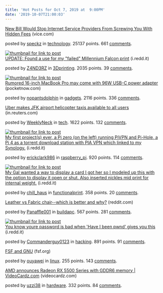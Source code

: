 ```yaml
---
title: 'Hot Posts for Oct 7, 2019 at  9:00PM'
date: '2019-10-07T21:00:03'
---
```

<article><div><a href='https://www.vice.com/en_us/article/j57ddb/new-bill-would-stop-internet-service-providers-from-screwing-you-with-hidden-fees'>New Bill Would Stop Internet Service Providers From Screwing You With Hidden Fees</a> (vice.com)<p>posted by <a href='https://www.reddit.com/user/speckz'>speckz</a> in <a href='https://www.reddit.com/r/technology'>technology</a>. 25137 points. 661 <a href='https://www.reddit.com/r/technology/comments/deikwo/new_bill_would_stop_internet_service_providers/'>comments</a>.</p></div></article>

<article><a href='https://i.redd.it/9406zjn1p4r31.jpg'><img src='https://b.thumbs.redditmedia.com/CqDbb7MN_yQ7L9TvKY9Aq6VAlUWhFFssRd9VIWCRr7k.jpg' alt='thumbnail for link to post'></a><div><a href='https://i.redd.it/9406zjn1p4r31.jpg'>UPDATE: Found a use for my "failed" Millennium Falcon print</a> (i.redd.it)<p>posted by <a href='https://www.reddit.com/user/Z4ND3RZ'>Z4ND3RZ</a> in <a href='https://www.reddit.com/r/3Dprinting'>3Dprinting</a>. 2035 points. 39 <a href='https://www.reddit.com/r/3Dprinting/comments/dek4fc/update_found_a_use_for_my_failed_millennium/'>comments</a>.</p></div></article>

<article><a href='https://pocketnow.com/96w-usb-c-power-adaptor-rumored-for-the-16-inch-macbook-pro'><img src='https://b.thumbs.redditmedia.com/4RhGpYFiqWg4nE6eKyMfkGdUeDi5T6EZXma56XuD_5Q.jpg' alt='thumbnail for link to post'></a><div><a href='https://pocketnow.com/96w-usb-c-power-adaptor-rumored-for-the-16-inch-macbook-pro'>Rumored 16-inch MacBook Pro may come with 96W USB-C power adapter</a> (pocketnow.com)<p>posted by <a href='https://www.reddit.com/user/nopantsdolphin'>nopantsdolphin</a> in <a href='https://www.reddit.com/r/gadgets'>gadgets</a>. 2116 points. 336 <a href='https://www.reddit.com/r/gadgets/comments/dehszz/rumored_16inch_macbook_pro_may_come_with_96w_usbc/'>comments</a>.</p></div></article>

<article><div><a href='https://in.reuters.com/article/uber-copter/uber-makes-jfk-airport-helicopter-taxis-available-to-all-users-idINKBN1WI15X'>Uber makes JFK airport helicopter taxis available to all users</a> (in.reuters.com)<p>posted by <a href='https://www.reddit.com/user/WeeklyNeck'>WeeklyNeck</a> in <a href='https://www.reddit.com/r/tech'>tech</a>. 1622 points. 132 <a href='https://www.reddit.com/r/tech/comments/dehsp6/uber_makes_jfk_airport_helicopter_taxis_available/'>comments</a>.</p></div></article>

<article><a href='https://i.redd.it/cbvxss7za4r31.jpg'><img src='https://a.thumbs.redditmedia.com/-VKk6Rsmz7NZ_IqV0cx_0TJcu-j49Ck2QKS6rcT4PX8.jpg' alt='thumbnail for link to post'></a><div><a href='https://i.redd.it/cbvxss7za4r31.jpg'>My first project(s) ever, a Pi zero (on the left) running PiVPN and Pi-Hole, a Pi 4 as a torrent download station with PIA VPN which linked to my Synology.</a> (i.redd.it)<p>posted by <a href='https://www.reddit.com/user/erickclark986'>erickclark986</a> in <a href='https://www.reddit.com/r/raspberry_pi'>raspberry_pi</a>. 920 points. 114 <a href='https://www.reddit.com/r/raspberry_pi/comments/dej6jq/my_first_projects_ever_a_pi_zero_on_the_left/'>comments</a>.</p></div></article>

<article><a href='https://i.redd.it/9ro3li7eb5r31.jpg'><img src='https://b.thumbs.redditmedia.com/u_IN3-wi-ERkV6X1gXXHC0dVsvtNn6HDQbEuILrVV9w.jpg' alt='thumbnail for link to post'></a><div><a href='https://i.redd.it/9ro3li7eb5r31.jpg'>My Gal wanted a way to display a card I got her so I modeled up this with the option to display it open or shut. Also inserted nickles mid print for internal weight.</a> (i.redd.it)<p>posted by <a href='https://www.reddit.com/user/chill_haus'>chill_haus</a> in <a href='https://www.reddit.com/r/functionalprint'>functionalprint</a>. 358 points. 20 <a href='https://www.reddit.com/r/functionalprint/comments/deltz7/my_gal_wanted_a_way_to_display_a_card_i_got_her/'>comments</a>.</p></div></article>

<article><div><a href='https://www.reddit.com/r/buildapc/comments/dej5u9/leather_vs_fabric_chairwhich_is_better_and_why/'>Leather vs Fabric chair--which is better and why?</a> (reddit.com)<p>posted by <a href='https://www.reddit.com/user/Panaffle001'>Panaffle001</a> in <a href='https://www.reddit.com/r/buildapc'>buildapc</a>. 567 points. 281 <a href='https://www.reddit.com/r/buildapc/comments/dej5u9/leather_vs_fabric_chairwhich_is_better_and_why/'>comments</a>.</p></div></article>

<article><a href='https://i.redd.it/mru6q00i03r31.png'><img src='https://b.thumbs.redditmedia.com/Nx5S9Jy4kk-zP_aXzqTzgp6OX-krLO1Q0ByNkIWwomQ.jpg' alt='thumbnail for link to post'></a><div><a href='https://i.redd.it/mru6q00i03r31.png'>You know youre password is bad when 'Have I been pwnd' gives you this</a> (i.redd.it)<p>posted by <a href='https://www.reddit.com/user/Commanderguy0123'>Commanderguy0123</a> in <a href='https://www.reddit.com/r/hacking'>hacking</a>. 891 points. 91 <a href='https://www.reddit.com/r/hacking/comments/degpuh/you_know_youre_password_is_bad_when_have_i_been/'>comments</a>.</p></div></article>

<article><div><a href='https://www.fsf.org/news/fsf-and-gnu'>FSF and GNU</a> (fsf.org)<p>posted by <a href='https://www.reddit.com/user/ouyawei'>ouyawei</a> in <a href='https://www.reddit.com/r/linux'>linux</a>. 255 points. 143 <a href='https://www.reddit.com/r/linux/comments/deif1n/fsf_and_gnu/'>comments</a>.</p></div></article>

<article><div><a href='https://videocardz.com/82162/amd-announces-radeon-rx-5500-series-with-gddr6-memory'>AMD announces Radeon RX 5500 Series with GDDR6 memory | VideoCardz.com</a> (videocardz.com)<p>posted by <a href='https://www.reddit.com/user/uzzi38'>uzzi38</a> in <a href='https://www.reddit.com/r/hardware'>hardware</a>. 332 points. 84 <a href='https://www.reddit.com/r/hardware/comments/deh9uc/amd_announces_radeon_rx_5500_series_with_gddr6/'>comments</a>.</p></div></article>

